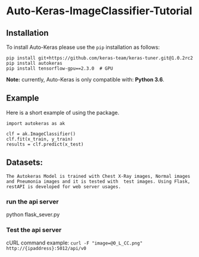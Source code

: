 # Auto-Keras-ImageClassifier-Tutorial


## Installation


To install Auto-Keras please use the `pip` installation as follows:

    pip install git+https://github.com/keras-team/keras-tuner.git@1.0.2rc2
    pip install autokeras
    pip install tensorflow-gpu==2.3.0  # GPU
    
**Note:** currently, Auto-Keras is only compatible with: **Python 3.6**.

## Example

Here is a short example of using the package.


    import autokeras as ak

    clf = ak.ImageClassifier()
    clf.fit(x_train, y_train)
    results = clf.predict(x_test)

## Datasets:
    The Autokeras Model is trained with Chest X-Ray images, Normal images and Pneumonia images and it is tested with  test images. Using Flask, restAPI is developed for web server usages.

### run the api server
python flask_sever.py

### Test the api server

cURL command example:
`curl -F "image=@0_L_CC.png" http://{ipaddress}:5012/api/v0`

 
